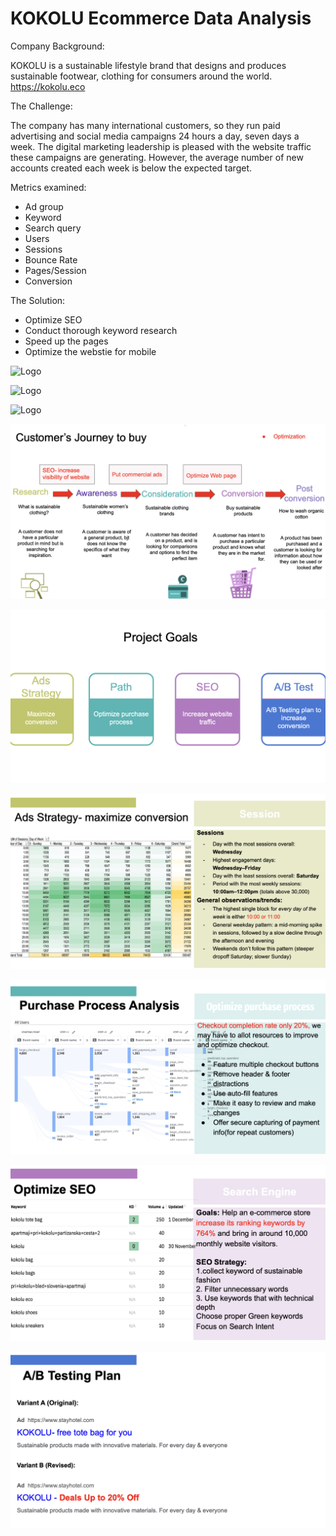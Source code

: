 # KOKOLU Ecommerce Data Analysis

Company Background:  

KOKOLU is a sustainable lifestyle brand that designs and produces sustainable footwear, clothing for consumers around the world.
https://kokolu.eco

The Challenge:

The company has many international customers, so they run paid advertising and social media campaigns 24 hours a day, seven days a week. The digital marketing leadership is pleased with the website traffic these campaigns are generating. However, the average number of new accounts created each week is below the expected target.

Metrics examined:
- Ad group
- Keyword
- Search query
- Users
- Sessions
- Bounce Rate
- Pages/Session
- Conversion

The Solution:

- Optimize SEO
- Conduct thorough keyword research
- Speed up the pages
- Optimize the webstie for mobile

![Logo](https://github.com/JerylLee/EcommerceMarketAnalysis/blob/main/Sales%20details.png?raw=true)

![Logo](https://github.com/JerylLee/EcommerceMarketAnalysis/blob/main/Customer%20details.png?raw=true)

![Logo](https://github.com/JerylLee/EcommerceMarketAnalysis/blob/main/Product%20details.png?raw=true)

![Logo](https://github.com/JerylLee/Ecommerce-process-flow-analysis/blob/main/Screen%20Shot%202022-12-30%20at%208.53.28%20AM.png?raw=true)

![Logo](https://github.com/JerylLee/Ecommerce-process-flow-analysis/blob/main/Screen%20Shot%202022-12-30%20at%208.53.39%20AM.png?raw=true)

![Logo](https://github.com/JerylLee/Ecommerce-process-flow-analysis/blob/main/Screen%20Shot%202022-12-30%20at%208.53.48%20AM.png?raw=true)

![Logo](https://github.com/JerylLee/Ecommerce-process-flow-analysis/blob/main/Screen%20Shot%202022-12-30%20at%208.54.00%20AM.png?raw=true)

![Logo](https://github.com/JerylLee/Ecommerce-process-flow-analysis/blob/main/Screen%20Shot%202022-12-30%20at%208.54.12%20AM.png?raw=true)

![Logo](https://github.com/JerylLee/Ecommerce-process-flow-analysis/blob/main/Screen%20Shot%202022-12-30%20at%208.54.21%20AM.png?raw=true)


